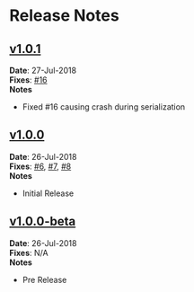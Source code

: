 [//]: # (Most recent at the top)
[//]: # (
Release Notes Sample
New Line is created by adding TWO whitespace at EOL
[//]: ## vMajor.Minor.Patch
[//]: **Date**:   dd-MMM-yyyy→→
[//]: **Fixes**:  #1, #2, #5→→
[//]: **Notes**
[//]:  - Notes 1
[//]:  - Notes 2
)

# Release Notes

## [v1.0.1](https://github.com/VenomVendor/NullDefense/releases/tag/v1.0.1)
**Date**:   27-Jul-2018  
**Fixes**:  [#16](https://github.com/VenomVendor/NullDefense/issues/16)   
**Notes**
  - Fixed #16 causing crash during serialization

## [v1.0.0](https://github.com/VenomVendor/NullDefense/releases/tag/v1.0.0)
**Date**:   26-Jul-2018  
**Fixes**:  [#6](https://github.com/VenomVendor/NullDefense/issues/6),
            [#7](https://github.com/VenomVendor/NullDefense/issues/7),
            [#8](https://github.com/VenomVendor/NullDefense/issues/8)  
**Notes**
 - Initial Release

## [v1.0.0-beta](https://github.com/VenomVendor/NullDefense/releases/tag/v1.0.0-beta)
**Date**:   26-Jul-2018  
**Fixes**:  N/A  
**Notes**
 - Pre Release
